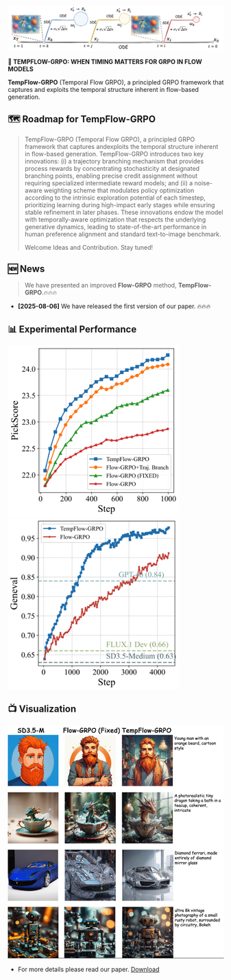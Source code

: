 <div style="text-align: center;">
    <img src="asset/figure3.jpg" alt="LOGO">
</div>


<b>🦖 TEMPFLOW-GRPO: WHEN TIMING MATTERS FOR GRPO IN FLOW MODELS </b>


**TempFlow-GRPO** (Temporal Flow GRPO), a principled GRPO framework that captures and exploits the temporal structure inherent in flow-based generation. 

## 🗺️ Roadmap for TempFlow-GRPO
> TempFlow-GRPO (Temporal Flow GRPO), a principled GRPO framework that captures andexploits the temporal structure inherent in flow-based generation. TempFlow-GRPO introduces two key innovations: (i) a trajectory branching mechanism that provides process rewards by concentrating stochasticity at designated branching points, enabling precise credit assignment without requiring specialized intermediate reward models; and (ii) a noise-aware weighting scheme that modulates policy optimization according to the intrinsic exploration potential of each timestep, prioritizing learning during high-impact early stages while ensuring stable refinement in later phases. These innovations endow the model with temporally-aware optimization that respects the underlying generative dynamics, leading to state-of-the-art performance in human preference alignment and standard text-to-image benchmark.
> 
> Welcome Ideas and Contribution. Stay tuned!

## 🆕 News

> We have presented an improved **Flow-GRPO** method, **TempFlow-GRPO**.🔥🔥🔥
- **[2025-08-06]** We have released the first version of our paper. 🔥🔥🔥


## 📊 Experimental Performance
<img src="asset/figure2_1.jpg" alt="PickScore" width="400"/> <img src="asset/figure2.jpg" alt="Geneval" width="400"/>

## 📺 Visualization
<img src="asset/figure7.jpg" alt="PickScore" width="1024"/> 

- For more details please read our paper.
[Download](paper.pdf)


